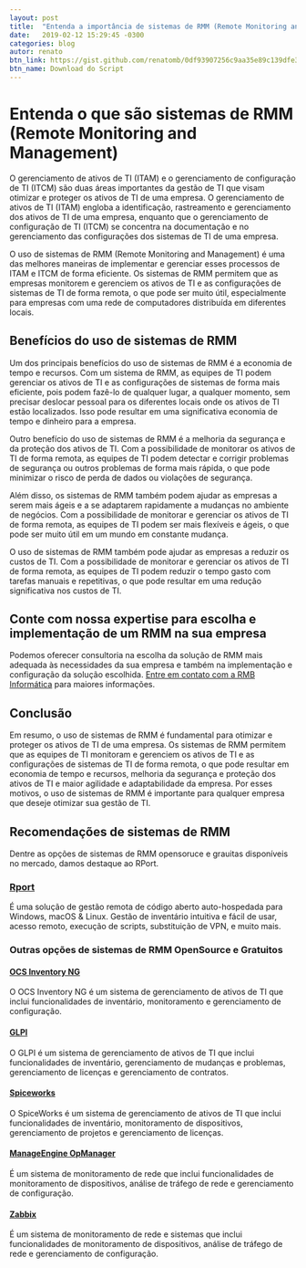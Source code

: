 ```yaml
---
layout: post
title:  "Entenda a importância de sistemas de RMM (Remote Monitoring and Management) ou Monitoramento e Gerenciamento Remoto"
date:   2019-02-12 15:29:45 -0300
categories: blog
autor: renato
btn_link: https://gist.github.com/renatomb/0df93907256c9aa35e89c139dfe3f99f
btn_name: Download do Script
---
```


# Entenda o que são sistemas de RMM (Remote Monitoring and Management)

O gerenciamento de ativos de TI (ITAM) e o gerenciamento de configuração de TI (ITCM) são duas áreas importantes da gestão de TI que visam otimizar e proteger os ativos de TI de uma empresa. O gerenciamento de ativos de TI (ITAM) engloba a identificação, rastreamento e gerenciamento dos ativos de TI de uma empresa, enquanto que o gerenciamento de configuração de TI (ITCM) se concentra na documentação e no gerenciamento das configurações dos sistemas de TI de uma empresa.

O uso de sistemas de RMM (Remote Monitoring and Management) é uma das melhores maneiras de implementar e gerenciar esses processos de ITAM e ITCM de forma eficiente. Os sistemas de RMM permitem que as empresas monitorem e gerenciem os ativos de TI e as configurações de sistemas de TI de forma remota, o que pode ser muito útil, especialmente para empresas com uma rede de computadores distribuída em diferentes locais.

## Benefícios do uso de sistemas de RMM

Um dos principais benefícios do uso de sistemas de RMM é a economia de tempo e recursos. Com um sistema de RMM, as equipes de TI podem gerenciar os ativos de TI e as configurações de sistemas de forma mais eficiente, pois podem fazê-lo de qualquer lugar, a qualquer momento, sem precisar deslocar pessoal para os diferentes locais onde os ativos de TI estão localizados. Isso pode resultar em uma significativa economia de tempo e dinheiro para a empresa.

Outro benefício do uso de sistemas de RMM é a melhoria da segurança e da proteção dos ativos de TI. Com a possibilidade de monitorar os ativos de TI de forma remota, as equipes de TI podem detectar e corrigir problemas de segurança ou outros problemas de forma mais rápida, o que pode minimizar o risco de perda de dados ou violações de segurança.

Além disso, os sistemas de RMM também podem ajudar as empresas a serem mais ágeis e a se adaptarem rapidamente a mudanças no ambiente de negócios. Com a possibilidade de monitorar e gerenciar os ativos de TI de forma remota, as equipes de TI podem ser mais flexíveis e ágeis, o que pode ser muito útil em um mundo em constante mudança.

O uso de sistemas de RMM também pode ajudar as empresas a reduzir os custos de TI. Com a possibilidade de monitorar e gerenciar os ativos de TI de forma remota, as equipes de TI podem reduzir o tempo gasto com tarefas manuais e repetitivas, o que pode resultar em uma redução significativa nos custos de TI.

## Conte com nossa expertise para escolha e implementação de um RMM na sua empresa

Podemos oferecer consultoria na escolha da solução de RMM mais adequada às necessidades da sua empresa e também na implementação e configuração da solução escolhida. [Entre em contato com a RMB Informática](https://rmbinformatica.com/contato.html) para maiores informações.

## Conclusão

Em resumo, o uso de sistemas de RMM é fundamental para otimizar e proteger os ativos de TI de uma empresa. Os sistemas de RMM permitem que as equipes de TI monitoram e gerenciem os ativos de TI e as configurações de sistemas de TI de forma remota, o que pode resultar em economia de tempo e recursos, melhoria da segurança e proteção dos ativos de TI e maior agilidade e adaptabilidade da empresa. Por esses motivos, o uso de sistemas de RMM é importante para qualquer empresa que deseje otimizar sua gestão de TI.

## Recomendações de sistemas de RMM

Dentre as opções de sistemas de RMM opensoruce e grauitas disponíveis no mercado, damos destaque ao RPort.

### [Rport](https://rport.io/?lang=pt)

É uma solução de gestão remota de código aberto auto-hospedada para Windows, macOS & Linux. Gestão de inventário intuitiva e fácil de usar, acesso remoto, execução de scripts, substituição de VPN, e muito mais. 

### Outras opções de sistemas de RMM OpenSource e Gratuitos

#### [OCS Inventory NG](https://www.ocsinventory-ng.org)

O OCS Inventory NG é um sistema de gerenciamento de ativos de TI que inclui funcionalidades de inventário, monitoramento e gerenciamento de configuração.

#### [GLPI](https://glpi-project.org/pt-br/)

O GLPI é um sistema de gerenciamento de ativos de TI que inclui funcionalidades de inventário, gerenciamento de mudanças e problemas, gerenciamento de licenças e gerenciamento de contratos.

#### [Spiceworks](https://www.spiceworks.com/)

O SpiceWorks é um sistema de gerenciamento de ativos de TI que inclui funcionalidades de inventário, monitoramento de dispositivos, gerenciamento de projetos e gerenciamento de licenças.

#### [ManageEngine OpManager](https://www.manageengine.com/network-monitoring/server-performance-management.html) 

É um sistema de monitoramento de rede que inclui funcionalidades de monitoramento de dispositivos, análise de tráfego de rede e gerenciamento de configuração.

#### [Zabbix](https://www.zabbix.com/)

É um sistema de monitoramento de rede e sistemas que inclui funcionalidades de monitoramento de dispositivos, análise de tráfego de rede e gerenciamento de configuração.